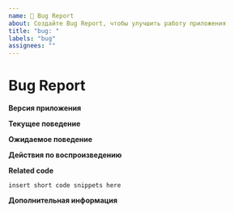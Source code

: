 ```yaml
---
name: 🐞 Bug Report
about: Создайте Bug Report, чтобы улучшить работу приложения
title: "bug: "
labels: "bug"
assignees: ""
---
```


# Bug Report

**Версия приложения**

<!-- укажите номер коммита или тег(версию), чтобы понять, где возникла проблема -->

**Текущее поведение**

<!-- Опишите, как проявляется ошибка. -->

**Ожидаемое поведение**

<!-- Опишите, каким вы ожидаете поведение без ошибки. -->

**Действия по воспроизведению**

<!-- Объясните шаги, необходимые для воспроизведения проблемы, особенно если вы можете предоставить Версию приложения. -->

**Related code**

<!-- Если вы можете проиллюстрировать Bug Report на примере, предоставьте его здесь. -->

```
insert short code snippets here
```

**Дополнительная информация**

<!-- Перечислите любую другую информацию, относящуюся к вашей проблеме.
Связанные задачи, предложения по устранению, ссылки StackOverflow, ссылки на форумы, скриншоты, и т.д. -->
